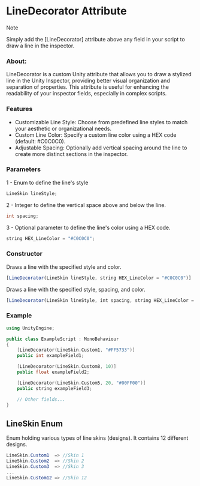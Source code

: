 # LineDecorator Attribute
> [!NOTE]
> Simply add the [LineDecorator] attribute above any field in your script to draw a line in the inspector.

### About:
LineDecorator is a custom Unity attribute that allows you to draw a stylized line in the Unity Inspector, 
providing better visual organization and separation of properties. 
This attribute is useful for enhancing the readability of your inspector fields, especially in complex scripts.

### Features
* Customizable Line Style: Choose from predefined line styles to match your aesthetic or organizational needs.
* Custom Line Color: Specify a custom line color using a HEX code (default: #C0C0C0).
* Adjustable Spacing: Optionally add vertical spacing around the line to create more distinct sections in the inspector.

### Parameters
1 - Enum to define the line's style
```javascript
LineSkin lineStyle;
```
2 - Integer to define the vertical space above and below the line.
```cpp
int spacing;
```
3 - Optional parameter to define the line's color using a HEX code.
```java
string HEX_LineColor = "#C0C0C0";
```

### Constructor
Draws a line with the specified style and color.
```javascript
[LineDecorator(LineSkin lineStyle, string HEX_LineColor = "#C0C0C0")]
```
Draws a line with the specified style, spacing, and color.
```javascript
[LineDecorator(LineSkin lineStyle, int spacing, string HEX_LineColor = "#C0C0C0")]
```

### Example
```cpp
using UnityEngine;

public class ExampleScript : MonoBehaviour
{
    [LineDecorator(LineSkin.Custom1, "#FF5733")]
    public int exampleField1;

    [LineDecorator(LineSkin.Custom8, 10)]
    public float exampleField2;

    [LineDecorator(LineSkin.Custom5, 20, "#00FF00")]
    public string exampleField3;

    // Other fields...
}

```
## LineSkin Enum
Enum holding various types of line skins (designs).
It contains 12 different designs.

```c#
LineSkin.Custom1  => //Skin 1
LineSkin.Custom2  => //Skin 2
LineSkin.Custom3  => //Skin 3
...
LineSkin.Custom12 => //Skin 12
```
